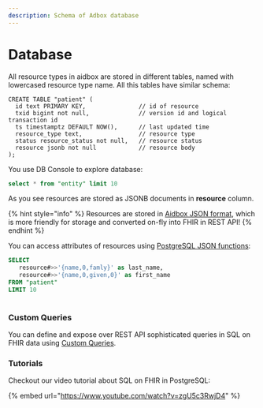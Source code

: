 ```yaml
---
description: Schema of Adbox database
---
```


# Database

All resource types in aidbox are stored in different tables, named with lowercased resource type name. All this tables have similar schema:

```text
CREATE TABLE "patient" (
  id text PRIMARY KEY,               // id of resource
  txid bigint not null,              // version id and logical transaction id
  ts timestamptz DEFAULT NOW(),      // last updated time
  resource_type text,                // resource type
  status resource_status not null,   // resource status
  resource jsonb not null            // resource body
);
```

You use DB Console to explore database:

```sql
select * from "entity" limit 10
```

As you see resources are stored as JSONB documents in **resource** column.

{% hint style="info" %}
Resources are stored in [Aidbox JSON format](aidbox-and-fhir-formats.md), which is more friendly for storage and converted on-fly into FHIR in REST API!
{% endhint %}

 You can access attributes of resources using [PostgreSQL JSON functions](https://www.postgresql.org/docs/11/functions-json.html):

```sql
SELECT
   resource#>>'{name,0,famly}' as last_name,
   resource#>>'{name,0,given,0}' as first_name
FROM "patient"
LIMIT 10
   
```

### Custom Queries

You can define and expose over REST API sophisticated queries in SQL on FHIR data using [Custom Queries](search-1/custom-search.md). 

### Tutorials

Checkout our video tutorial about SQL on FHIR in PostgreSQL:

{% embed url="https://www.youtube.com/watch?v=zgU5c3RwjD4" %}



